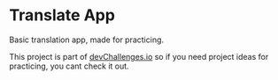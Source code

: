 # Translate App

Basic translation app, made for practicing.

This project is part of [devChallenges.io](https://devchallenges.io/) so if you need project ideas for practicing, you cant check it out.
